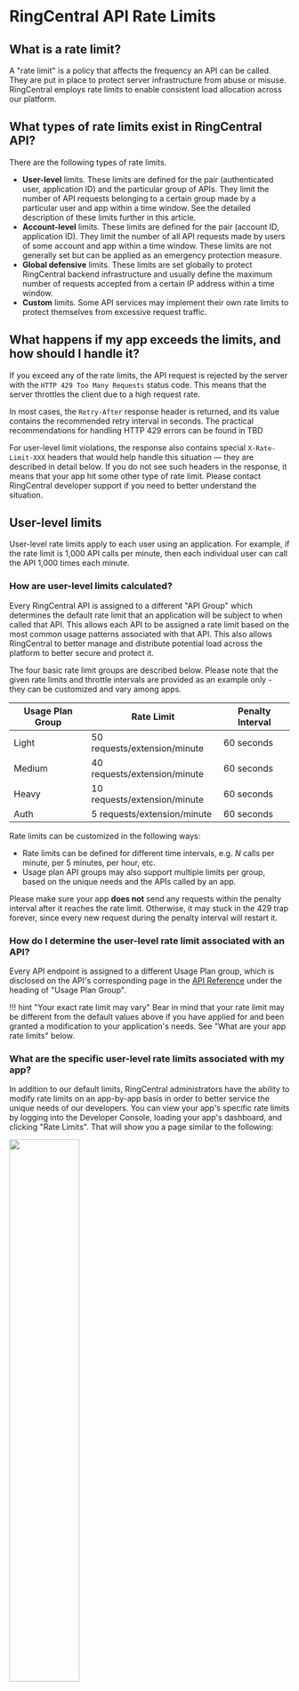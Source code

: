 # RingCentral API Rate Limits

## What is a rate limit?

A "rate limit" is a policy that affects the frequency an API can be called. They are put in place to protect server infrastructure from abuse or misuse. RingCentral employs rate limits to enable consistent load allocation across our platform.

## What types of rate limits exist in RingCentral API?

There are the following types of rate limits.

* **User-level** limits. These limits are defined for the pair (authenticated user, application ID) and the particular group of APIs. They limit the number of API requests belonging to a certain group made by a particular user and app within a time window. See the detailed description of these limits further in this article.
* **Account-level** limits. These limits are defined for the pair (account ID, application ID). They limit the number of all API requests made by users of some account and app within a time window. These limits are not generally set but can be applied as an emergency protection measure.
* **Global defensive** limits. These limits are set globally to protect RingCentral backend infrastructure and usually define the maximum number of requests accepted from a certain IP address within a time window.
* **Custom** limits. Some API services may implement their own rate limits to protect themselves from excessive request traffic.

 ## What happens if my app exceeds the limits, and how should I handle it?

If you exceed any of the rate limits, the API request is rejected by the server with the `HTTP 429 Too Many Requests` status code. This means that the server throttles the client due to a high request rate. 

In most cases, the `Retry-After` response header is returned, and its value contains the recommended retry interval in seconds.
The practical recommendations for handling HTTP 429 errors can be found in TBD

For user-level limit violations, the response also contains special `X-Rate-Limit-XXX` headers that would help handle this situation — they are described in detail below. If you do not see such headers in the response, it means that your app hit some other type of rate limit. Please contact RingCentral developer support if you need to better understand the situation.

## User-level limits

User-level rate limits apply to each user using an application. For example, if the rate limit is 1,000 API calls per minute, then each individual user can call the API 1,000 times each minute. 

### How are user-level limits calculated?

Every RingCentral API is assigned to a different "API Group" which determines the default rate limit that an application will be subject to when called that API. This allows each API to be assigned a rate limit based on the most common usage patterns associated with that API. This also allows RingCentral to better manage and distribute potential load across the platform to better secure and protect it. 

The four basic rate limit groups are described below. Please note that the given rate limits and throttle intervals are provided as an example only - they can be customized and vary among apps.

| Usage Plan Group | Rate Limit                   | Penalty Interval |
|------------------|------------------------------|------------------|
| Light            | 50 requests/extension/minute | 60 seconds       |
| Medium           | 40 requests/extension/minute | 60 seconds       |
| Heavy            | 10 requests/extension/minute | 60 seconds       |
| Auth             | 5 requests/extension/minute  | 60 seconds       |

Rate limits can be customized in the following ways:

* Rate limits can be defined for different time intervals, e.g. *N* calls per minute, per 5 minutes, per hour, etc. 
* Usage plan API groups may also support multiple limits per group, based on the unique needs and the APIs called by an app.

Please make sure your app **does not** send any requests within the penalty interval after it reaches the rate limit. Otherwise, it may stuck in the 429 trap forever, since every new request during the penalty interval will restart it.

### How do I determine the user-level rate limit associated with an API?

Every API endpoint is assigned to a different Usage Plan group, which is disclosed on the API's corresponding page in the [API Reference](https://developers.ringcentral.com/api-reference) under the heading of "Usage Plan Group".

!!! hint "Your exact rate limit may vary"
    Bear in mind that your rate limit may be different from the default values above if you have applied for and been granted a modification to your application's needs. See "What are your app rate limits" below.

### What are the specific user-level rate limits associated with my app?

In addition to our default limits, RingCentral administrators have the ability to modify rate limits on an app-by-app basis in order to better service the unique needs of our developers. You can view your app's specific rate limits by logging into the Developer Console, loading your app's dashboard, and clicking "Rate Limits". That will show you a page similar to the following:

<img src="../../img/rate_limits.png" class="img-fluid" width="50%">

Within the above-presented limits, your client application is allowed to send 10 heavy, 40 medium, 50 light, and 5 authorization requests per user (extension) per minute.

### Rate limit response headers

The runtime state of user-level rate limits is communicated via specific HTTP response headers returned in response to any API request (although, in some rare cases, they may not be absent). Those headers are:

| Header                   | Description                                                                     |
|--------------------------|---------------------------------------------------------------------------------|
| `X-Rate-Limit-Group`     | API group of the given request (*Light*, *Medium*, *Heavy*, *Auth*).            |
| `X-Rate-Limit-Limit`     | Current rate limit for the given request                                        |
| `X-Rate-Limit-Remaining` | The number of requests left for the time interval (window) of this rate limit   |
| `X-Rate-Limit-Window`    | Time interval in seconds for the given request rate limit                       |

!!! warning "`X-Rate-Limit-Group` header values subject to change"
    Developers should be aware that the API group names may vary from app to app, and therefore developers should not create logic in their products that assumes the API group will be exclusively "Light," "Medium," "Heavy," or "Auth."

#### Example

Let us consider the example of the request that retrieves account information. Rate Limits headers are returned in response alongside with HTTP status code.

```http
HTTP/1.1 200 OK
X-Rate-Limit-Group: light
X-Rate-Limit-Limit: 1000
X-Rate-Limit-Remaining: 999
X-Rate-Limit-Window: 60
Content-Language: en-US
Content-Type: application/json; charset=UTF-8

{
  "uri" : "https.../restapi/v1.0/account/1696121004",
  "id" : 1696121004,
  "serviceInfo" : { /* snip */ },
  "operator" : { /* snip */ }, 
  "mainNumber" : "+18775550010",
  "status" : "Confirmed",
  "setupWizardState" : "Completed"
}
```

### How to use X-Rate-Limit headers in a simple single-threaded use case?

If your app sends API requests within a single thread (e.g. downloads message attachments sequentially), the following approach can be used. 

* Check the `X-Rate-Limit-Remaining` header in each API response. If its value reaches zero, wait for the number of seconds returned in the `X-Rate-Limit-Window` response header.

* If you encounter an HTTP 429 error, wait for the number of seconds specified in the `Retry-After` response header.

If your logic that relies on `X-Rate-Limit-Remaining` works properly, your app should never encounter 429 errors due to violating user-level rate limits. In other words, if you build your app to be aware of this HTTP header and respond accordingly, you can prevent your app from being impacted, or at least alert personnel about the issue. 

#### Server is overloaded

If you encounter a HTTP Response Header 503, wait a default amount of time and retry once. Have your app support the following configuration options: 

* Default retry time
* Max number of retries

The Amazon Web Services SDK implements a feature called [exponential backoff](https://docs.aws.amazon.com/general/latest/gr/api-retries.html), excerpted below:

> In addition to simple retries, each AWS SDK implements an exponential backoff algorithm for better flow control. The idea behind exponential backoff is to use progressively longer waits between retries for consecutive error responses. You should implement a maximum delay interval, as well as a maximum number of retries. The maximum delay interval and maximum number of retries are not necessarily fixed values, and should be set based on the operation being performed, as well as other local factors, such as network latency.
> 
> Most exponential backoff algorithms use jitter (randomized delay) to prevent successive collisions. Because you aren't trying to avoid such collisions in these cases, you don't need to use this random number. However, if you use concurrent clients, jitter can help your requests succeed faster. For more information, see the blog post for Exponential Backoff and Jitter.
